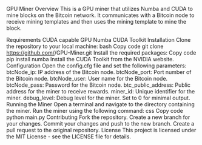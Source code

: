 GPU Miner
Overview
This is a GPU miner that utilizes Numba and CUDA to mine blocks on the Bitcoin network. It communicates with a Bitcoin node to receive mining templates and then uses the mining template to mine the block.

Requirements
CUDA capable GPU
Numba
CUDA Toolkit
Installation
Clone the repository to your local machine:
bash
Copy code
git clone https://github.com/<username>/GPU-Miner.git
Install the required packages:
Copy code
pip install numba
Install the CUDA Toolkit from the NVIDIA website.
Configuration
Open the config.cfg file and set the following parameters:
btcNode_ip: IP address of the Bitcoin node.
btcNode_port: Port number of the Bitcoin node.
btcNode_user: User name for the Bitcoin node.
btcNode_pass: Password for the Bitcoin node.
btc_public_address: Public address for the miner to receive rewards.
miner_id: Unique identifier for the miner.
debug_level: Debug level for the miner. Set to 0 for minimal output.
Running the Miner
Open a terminal and navigate to the directory containing the miner.
Run the miner using the following command:
css
Copy code
python main.py
Contributing
Fork the repository.
Create a new branch for your changes.
Commit your changes and push to the new branch.
Create a pull request to the original repository.
License
This project is licensed under the MIT License - see the LICENSE file for details.
